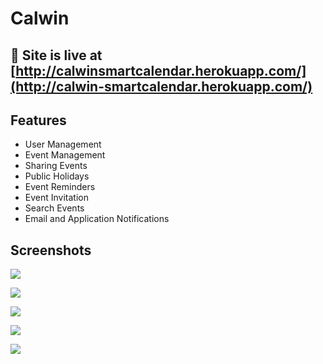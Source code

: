 # Calwin
## 🔗  Site is live at [http://calwinsmartcalendar.herokuapp.com/](http://calwin-smartcalendar.herokuapp.com/)

## Features

 - User Management
 - Event Management
 - Sharing Events
 - Public Holidays
 - Event Reminders
 - Event Invitation
 - Search Events
 - Email and Application Notifications

## Screenshots

**![](https://lh6.googleusercontent.com/yWcLvk21N2WFqOcCvYyCNuXBT6YE8PC530B7eVc6ZJl8yRYzrYp6DkrmQ0fmEksXL04LbgM3x1HZLaENRifwlnztA9jvBhxP-82oOLSALPKYIGZlY4knjodqZD5g_Dk40Owz5ckZT8yw)**

**![](https://lh4.googleusercontent.com/OhX2FOy0f3MpduZjHoA54os4jxt1skeuK3YbeuDLuCnwqbkhUo2Th8t-JLEwuC7jEMdF7NYMDiGPJIRCZzR9kSzjFmhZVnSMb1B88HqOuE5OzSXKf1aXk-K8abtiBSghu3POrfaP6MWY)**

**![](https://lh4.googleusercontent.com/qTzlWZKapjeo4E_r95eWQRiZgp2SdazbYatEUXlA14R8Nw39x58I7KnANZyYeZS5fCi12TPxyq6paOdVe-AcJ0aFa2Ijnuho3Q_zxsWrRCxEdTkcBLlytdkcIKDFfpVBdiaIICj553kH)**

**![](https://lh5.googleusercontent.com/b2fVey4O5qEYAqfT1ZpAPQ9uWkgYxN9AjdMnRfV3T8vXHRFTIH8NDb6ISF8aS5MUPr1lrR5a7MeiLbBmEasp1ROXRuZYkP2Be6eplsVy9Y1Vy2NBJxO3c9rG2GZaE8Gs9JzTjA8eTb9a)**

**![](https://lh4.googleusercontent.com/_lBrMOL4Q1S_nuJR_gocxv8Kgd2O0vhoEeUPQQFWwvk22JS4cXQXWs0EGWNe15rxiu2Mnz0oqTtrOy-oVKrFhnMeTnoxuNML8lGo9Nm3UWXDyY2vO5PpLvQsBzAJ3Tb-KdOq9nZWnrs1)**





